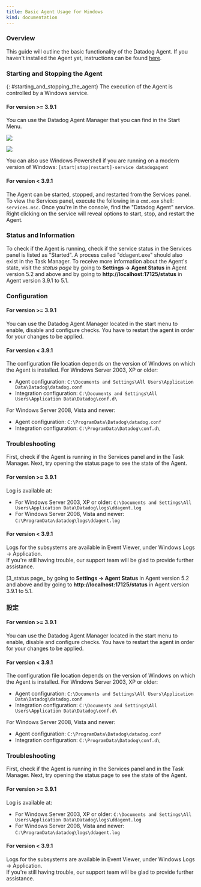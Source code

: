 ```yaml
---
title: Basic Agent Usage for Windows
kind: documentation
---
```


### Overview

This guide will outline the basic functionality of the Datadog Agent. If you haven't installed the Agent yet, instructions can be found [here][1].

### Starting and Stopping the Agent
{: #starting_and_stopping_the_agent}
The execution of the Agent is controlled by a Windows service.


#### For version >= 3.9.1

You can use the Datadog Agent Manager that you can find in the Start Menu.

![][2]

![][3]

You can also use Windows Powershell if you are running on a modern version of Windows: 
`[start|stop|restart]-service datadogagent`


#### For version < 3.9.1

The Agent can be started, stopped, and restarted from the Services panel. To view the Services panel, execute the following in a `cmd.exe` shell: `services.msc`. Once you're in the console, find the "Datadog Agent" service. Right clicking on the service will reveal options to start, stop, and restart the Agent.

### Status and Information

To check if the Agent is running, check if the service status in the Services panel is listed as "Started". A process called "ddagent.exe" should also exist in the Task Manager. To receive more information about the Agent's state, visit the _status page_ by going to **Settings -> Agent Status** in Agent version 5.2 and above and by going to  **http://localhost:17125/status** in Agent version 3.9.1 to 5.1.

### Configuration

#### For version >= 3.9.1

You can use the Datadog Agent Manager located in the start menu to enable, disable and configure checks. You have to restart the agent in order for your changes to be applied.

#### For version < 3.9.1

The configuration file location depends on the version of Windows on which the Agent is installed. For Windows Server 2003, XP or older:

  * Agent configuration:
`C:\Documents and Settings\All Users\Application Data\Datadog\datadog.conf`
  * Integration configuration:
`C:\Documents and Settings\All Users\Application Data\Datadog\conf.d\`

For Windows Server 2008, Vista and newer:

  * Agent configuration:
`C:\ProgramData\Datadog\datadog.conf`
  * Integration configuration:
`C:\ProgramData\Datadog\conf.d\`

### Troubleshooting

First, check if the Agent is running in the Services panel and in the Task Manager. Next, try opening the status page to see the state of the Agent.

#### For version >= 3.9.1

Log is available at:

  * For Windows Server 2003, XP or older:
`C:\Documents and Settings\All Users\Application Data\Datadog\logs\ddagent.log`
  * For Windows Server 2008, Vista and newer:
`C:\ProgramData\datadog\logs\ddagent.log`

#### For version < 3.9.1

Logs for the subsystems are available in Event Viewer, under Windows Logs -> Application. <br/> If you're still having trouble, our support team will be glad to provide further assistance. 

   [1]: https://app.datadoghq.com/account/settings#agent/windows
   [2]: /static/images/windows-start-menu.png
   [3_status page_ by going to **Settings -> Agent Status** in Agent version 5.2 and above and by going to **http://localhost:17125/status** in Agent version 3.9.1 to 5.1.

### 設定

#### For version >= 3.9.1

You can use the Datadog Agent Manager located in the start menu to enable, disable and configure checks. You have to restart the agent in order for your changes to be applied.

#### For version < 3.9.1

The configuration file location depends on the version of Windows on which the Agent is installed. For Windows Server 2003, XP or older:

  * Agent configuration: `C:\Documents and Settings\All Users\Application Data\Datadog\datadog.conf`
  * Integration configuration: `C:\Documents and Settings\All Users\Application Data\Datadog\conf.d\`

For Windows Server 2008, Vista and newer:

  * Agent configuration: `C:\ProgramData\Datadog\datadog.conf`
  * Integration configuration: `C:\ProgramData\Datadog\conf.d\`

### Troubleshooting

First, check if the Agent is running in the Services panel and in the Task Manager. Next, try opening the status page to see the state of the Agent.

#### For version >= 3.9.1

Log is available at:

  * For Windows Server 2003, XP or older: `C:\Documents and Settings\All Users\Application Data\Datadog\logs\ddagent.log`
  * For Windows Server 2008, Vista and newer: `C:\ProgramData\datadog\logs\ddagent.log`

#### For version < 3.9.1

Logs for the subsystems are available in Event Viewer, under Windows Logs -> Application. <br/> If you're still having trouble, our support team will be glad to provide further assistance. 

   [1]: https://app.datadoghq.com/account/settings#agent/windows
   [2]: /static/images/windows-start-menu.png
   [3]: /static/images/manager-snapshot.png
